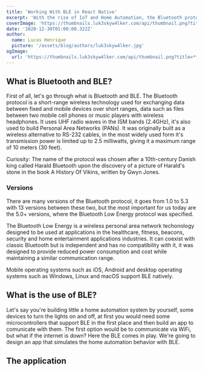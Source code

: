 ```yaml
---
title: 'Working With BLE in React Native'
excerpt: 'With the rise of IoT and Home Automation, the Bluetooth protocol almost became popular to use for devices comunication. Learning and praticing about new protocols is important and today we are going to learn how to work with Bluetooth Low Energy in React Native.'
coverImage: 'https://thumbnails.luk3skyw4lker.com/api/thumbnail.png?title=**BLE**%20in%20React%20Native&images=https://cdn.worldvectorlogo.com/logos/react-2.svg'
date: '2020-12-30T01:00:00.322Z'
author:
  name: Lucas Henrique
  picture: '/assets/blog/authors/luk3skyw4lker.jpg'
ogImage:
  url: 'https://thumbnails.luk3skyw4lker.com/api/thumbnail.png?title=**BLE**%20in%20React%20Native&images=https://cdn.worldvectorlogo.com/logos/react-2.svg'
---
```


## What is Bluetooth and BLE?

First of all, let's go through what is Bluetooth and BLE. The Bluetooth protocol is a short-range wireless technology used for exchanging data between fixed and mobile devices over short ranges, data such as files between two mobile cell phones or music players with wireless headphones. It uses UHF radio waves in the ISM bands (2.4GHz), it's also used to build Personal Area Networks (PANs). It was originally built as a wireless alternative to RS-232 cables, in the most widely used form it's transmission power is limited up to 2.5 milliwatts, giving it a maximum range of 10 meters (30 feet).

Curiosity: The name of the protocol was chosen after a 10th-century Danish king called Harald Bluetooth upon the discovery of a picture of Harald's stone in the book A History Of Vikins, written by Gwyn Jones.

### Versions

There are many versions of the Bluetooth protocol, it goes from 1.0 to 5.3 with 13 versions between these two, but the most important for us today are the 5.0+ versions, where the Bluetooth Low Energy protocol was specified.

The Bluetooth Low Energy is a wireless personal area network techonology designed to be used at applications in the healthcare, fitness, beacons, security and home entertainment applications industries. It can coexist with classic Bluetooth but is independent and has no compatibility with it, it was designed to provide reduced power consumption and cost while maintaining a similar communication range.

Mobile operating systems such as iOS, Android and desktop operating systems such as Windows, Linux and macOS support BLE natively.

## What is the use of BLE?

Let's say you're building little a home automation system by yourself, some devices to turn the lights on and off, at first you would need some microcontrollers that support BLE in the first place and then build an app to comunicate with them. The first option would be to communicate via WiFi, but what if the internet is down? Here the BLE comes in play. We're going to design an app that simulates the home automation behavior with BLE.

## The application
